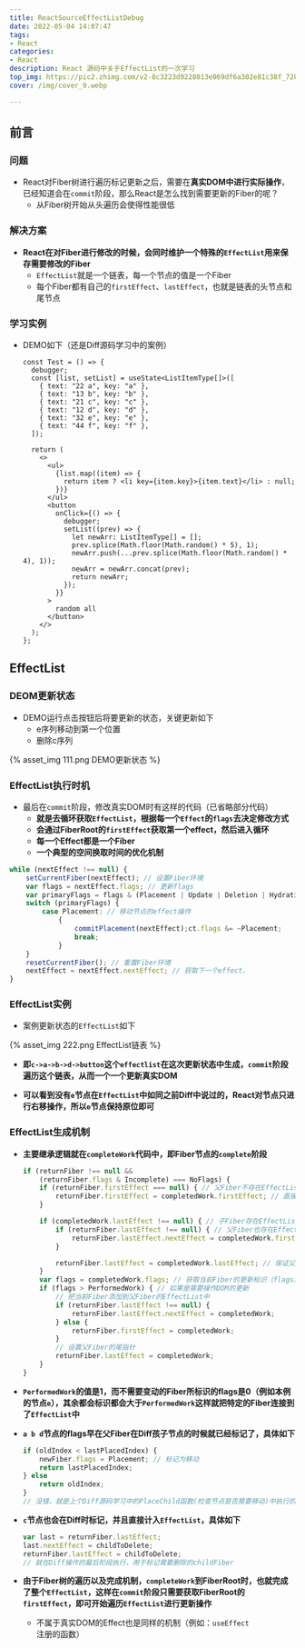 ```yaml
---
title: ReactSourceEffectListDebug
date: 2022-05-04 14:07:47
tags:
- React
categories:
- React
description: React 源码中关于EffectList的一次学习 
top_img: https://pic2.zhimg.com/v2-8c3223d9228013e069df6a302e81c38f_720w.png?source=d16d100b
cover: /img/cover_9.webp

---
```

## 前言

### 问题

- React对Fiber树进行遍历标记更新之后，需要在**真实DOM中进行实际操作**，已经知道会在`commit`阶段，那么React是怎么找到需要更新的Fiber的呢？
  - 从Fiber树开始从头遍历会使得性能很低

### 解决方案

- **React在对Fiber进行修改的时候，会同时维护一个特殊的`EffectList`用来保存需要修改的Fiber**
  - `EffectList`就是一个链表，每一个节点的值是一个Fiber
  - 每个Fiber都有自己的`firstEffect`、`lastEffect`，也就是链表的头节点和尾节点

### 学习实例

- DEMO如下（还是Diff源码学习中的案例）

  ```tsx
  const Test = () => {
    debugger;
    const [list, setList] = useState<ListItemType[]>([
      { text: "22 a", key: "a" },
      { text: "13 b", key: "b" },
      { text: "21 c", key: "c" },
      { text: "12 d", key: "d" },
      { text: "32 e", key: "e" },
      { text: "44 f", key: "f" },
    ]);
  
    return (
      <>
        <ul>
          {list.map((item) => {
            return item ? <li key={item.key}>{item.text}</li> : null;
          })}
        </ul>
        <button
          onClick={() => {
            debugger;
            setList((prev) => {
              let newArr: ListItemType[] = [];
              prev.splice(Math.floor(Math.random() * 5), 1);
              newArr.push(...prev.splice(Math.floor(Math.random() * 4), 1));
              newArr = newArr.concat(prev);
              return newArr;
            });
          }}
        >
          random all
        </button>
      </>
    );
  };
  ```

## EffectList

### DEOM更新状态

- DEMO运行点击按钮后将要更新的状态，关键更新如下
  - e序列移动到第一个位置
  - 删除c序列

{% asset_img 111.png DEMO更新状态 %}

### EffectList执行时机

- 最后在`commit`阶段，修改真实DOM时有这样的代码（已省略部分代码）
  - **就是去循环获取`EffectList`，根据每一个`Effect`的`flags`去决定修改方式**
  - **会通过FiberRoot的`firstEffect`获取第一个effect，然后进入循环**
  - **每一个Effect都是一个Fiber**
  - **一个典型的空间换取时间的优化机制**

```typescript
while (nextEffect !== null) {
    setCurrentFiber(nextEffect); // 设置Fiber环境
    var flags = nextEffect.flags; // 更新flags
    var primaryFlags = flags & (Placement | Update | Deletion | Hydrating); // 计算flags
    switch (primaryFlags) {
        case Placement: // 移动节点的effect操作
            {
                commitPlacement(nextEffect);ct.flags &= ~Placement;
                break;
            }
    }
    resetCurrentFiber(); // 重置Fiber环境
    nextEffect = nextEffect.nextEffect; // 获取下一个effect，
}
```

### EffectList实例

- 案例更新状态的`EffectList`如下

{% asset_img 222.png EffectList链表 %}

- **即`c->a->b->d->button`这个`effectlist`在这次更新状态中生成，`commit`阶段遍历这个链表，从而一个一个更新真实DOM**

- **可以看到没有`e`节点在`EffectList`中如同之前Diff中说过的，React对节点只进行右移操作，所以`e`节点保持原位即可**

### EffectList生成机制

- **主要继承逻辑就在`completeWork`代码中，即Fiber节点的`complete`阶段**

  ```typescript
  if (returnFiber !== null &&
      (returnFiber.flags & Incomplete) === NoFlags) {
      if (returnFiber.firstEffect === null) { // 父Fiber不存在EffectList时
          returnFiber.firstEffect = completedWork.firstEffect; // 直接继承子Fiber的EffectList
      }
  
      if (completedWork.lastEffect !== null) { // 子Fiber存在EffectList
          if (returnFiber.lastEffect !== null) { // 父Fiber也存在EffectList
              returnFiber.lastEffect.nextEffect = completedWork.firstEffect; // 让父Fiber的EffectList的最后一个Effect连接子Fiber的Effect，实际上就是子链表接到父链表后面
          }
  
          returnFiber.lastEffect = completedWork.lastEffect; // 保证父链表的尾指针指向最后一个Effect
      }
      var flags = completedWork.flags; // 获取当前Fiber的更新标识（flags）
      if (flags > PerformedWork) { // 如果是需要操作DOM的更新
          // 把当前Fiber添加到父Fiber的EffectList中
          if (returnFiber.lastEffect !== null) {
              returnFiber.lastEffect.nextEffect = completedWork;
          } else {
              returnFiber.firstEffect = completedWork;
          }
          // 设置父Fiber的尾指针
          returnFiber.lastEffect = completedWork;
      }
  }
  ```

- **`PerformedWork`的值是1，而不需要变动的Fiber所标识的flags是0（例如本例的节点`e`），其余都会标识都会大于`PerformedWork`这样就把特定的Fiber连接到了`EffectList`中**

- **`a b d`节点的flags早在父Fiber在Diff孩子节点的时候就已经标记了，具体如下**

  ```typescript
  if (oldIndex < lastPlacedIndex) {
      newFiber.flags = Placement; // 标记为移动
      return lastPlacedIndex;
  } else 
      return oldIndex;
  }
  // 没错，就是上个Diff源码学习中的PlaceChild函数(检查节点是否需要移动)中执行的操作
  ```

- **`c`节点也会在Diff时标记，并且直接计入`EffectList`，具体如下**

  ```typescript
  var last = returnFiber.lastEffect;
  last.nextEffect = childToDelete;
  returnFiber.lastEffect = childToDelete;
  // 就在Diff操作的最后阶段执行，用于标记需要删除的childFiber
  ```

- **由于Fiber树的遍历以及完成机制，`completeWork`到FiberRoot时，也就完成了整个`EffectList`，这样在`commit`阶段只需要获取FiberRoot的`firstEffect`，即可开始遍历`EffectList`进行更新操作**

  - 不属于真实DOM的Effect也是同样的机制（例如：`useEffect`注册的函数）
